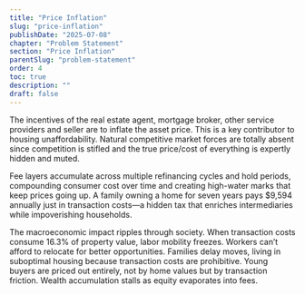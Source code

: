 ```yaml
---
title: "Price Inflation"
slug: "price-inflation"
publishDate: "2025-07-08"
chapter: "Problem Statement"
section: "Price Inflation"
parentSlug: "problem-statement"
order: 4
toc: true
description: ""
draft: false
---
```


The incentives of the real estate agent, mortgage broker, other service providers and seller are to inflate the asset price. This is a key contributor to housing unaffordability. Natural competitive market forces are totally absent since competition is stifled and the true price/cost of everything is expertly hidden and muted.

Fee layers accumulate across multiple refinancing cycles and hold periods, compounding consumer cost over time and creating high-water marks that keep prices going up. A family owning a home for seven years pays \$9,594 annually just in transaction costs—a hidden tax that enriches intermediaries while impoverishing households.

The macroeconomic impact ripples through society. When transaction costs consume 16.3% of property value, labor mobility freezes. Workers can’t afford to relocate for better opportunities. Families delay moves, living in suboptimal housing because transaction costs are prohibitive. Young buyers are priced out entirely, not by home values but by transaction friction. Wealth accumulation stalls as equity evaporates into fees.
